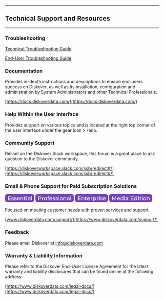 ___
## Technical Support and Resources
___

### Troubleshooting

[Technical Troubleshooting Guide](https://docs.diskoverdata.com/diskover_troubleshooting_tech/)

[End-User Troubleshooting Guide](https://docs.diskoverdata.com/diskover_troubleshooting_end_user/)

### Documentation

Provides in-depth instructions and descriptions to ensure end-users success on Diskover, as well as its installation, configuration and administration by System Administrators and other Technical Professionals. 

[https://docs.diskoverdata.com/](https://docs.diskoverdata.com/)

### Help Within the User Interface

Provides support on various topics and is located at the right top corner of the user interface under the gear icon > Help.

### Community Support

Reliant on the Diskover Slack workspace, this forum is a great place to ask question to the Diskover community.

[https://diskoverworkspace.slack.com/ssb/redirect#/](https://diskoverworkspace.slack.com/ssb/redirect#/)

### Email & Phone Support for Paid Subscription Solutions

![Image: Essential Edition Label](images/button_edition_essential.png)&nbsp;![Image: Professional Edition Label](images/button_edition_professional.png)&nbsp;![Image: Enterprise Edition Label](images/button_edition_enterprise.png)&nbsp;![Image: AJA Diskover Media Edition Label](images/button_edition_media.png)

Focused on meeting customer needs with proven services and support.

[www.diskoverdata.com/support/](https://www.diskoverdata.com/support/)

### Feedback

Please email Diskover at [info@diskoverdata.com](mailto:info@diskoverdata.com)

### Warranty & Liability Information

Please refer to the Diskover End-User License Agreement for the latest warranty and liability disclosures that can be found online at the following address:  

[https://www.diskoverdata.com/legal-docs/](https://www.diskoverdata.com/legal-docs/)
